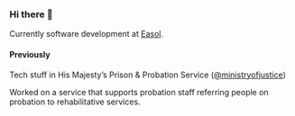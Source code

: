 ### Hi there 👋

Currently software development at [Easol](https://github.com/easolhq).

#### Previously

Tech stuff in His Majesty’s Prison & Probation Service ([@ministryofjustice](https://github.com/ministryofjustice))

Worked on a service that supports probation staff referring people on probation to rehabilitative services.
